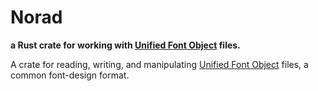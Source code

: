 # Norad

**a Rust crate for working with [Unified Font Object][ufo] files.**

A crate for reading, writing, and manipulating [Unified Font Object][ufo] files,
a common font-design format.

[ufo]: http://unifiedfontobject.org
